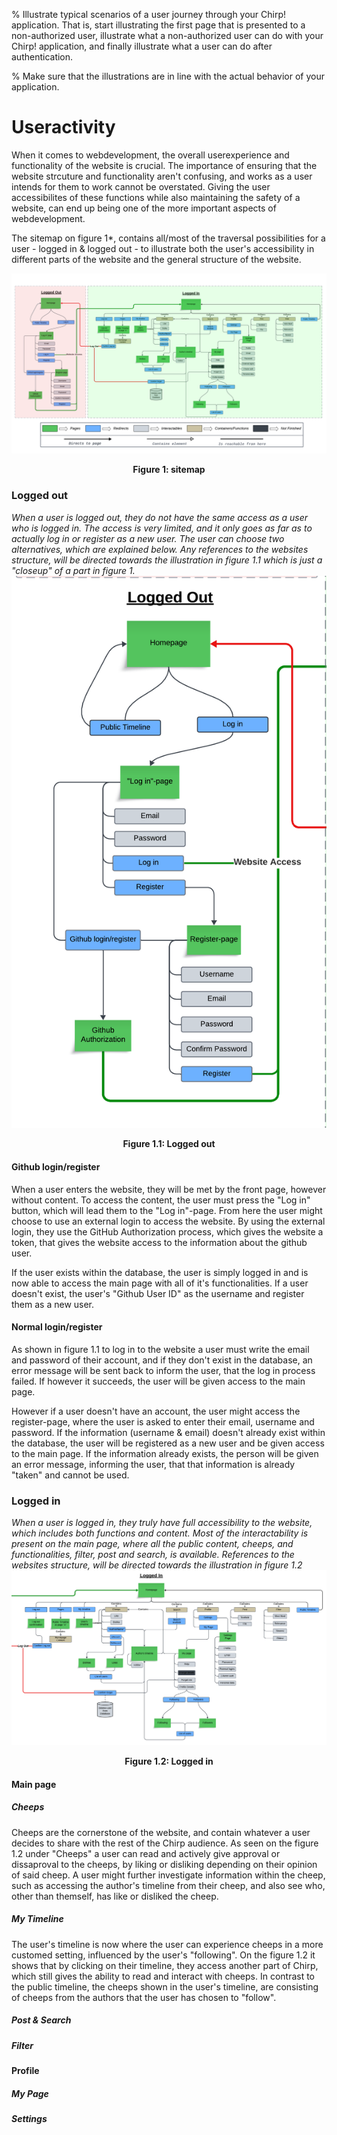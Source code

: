 % Illustrate typical scenarios of a user journey through your Chirp! application. That is, start illustrating the first page that is presented to a non-authorized user, illustrate what a non-authorized user can do with your Chirp! application, and finally illustrate what a user can do after authentication.

% Make sure that the illustrations are in line with the actual behavior of your application.

# Useractivity 
When it comes to webdevelopment, the overall userexperience and functionality of the website is crucial. The importance of ensuring that the website strcuture and functionality aren't confusing, and works as a user intends for them to work cannot be overstated. Giving the user accessibilites of these functions while also maintaining the safety of a website, can end up being one of the more important aspects of webdevelopment.

The sitemap on figure 1*, contains all/most of the traversal possibilities for a user - logged in & logged out - to illustrate both the user's accessibility in different parts of the website and the general structure of the website.

![Current Project Board](../../diagrams/Decision_tree.png)
<p style="text-align: center;">
    <b>Figure 1: sitemap</b>
</p>



### Logged out
*When a user is logged out, they do not have the same access as a user who is logged in. The access is very limited, and it only goes as far as to actually log in or register as a new user. The user can choose two alternatives, which are explained below.* *Any references to the websites structure, will be directed towards the illustration in figure 1.1 which is just a "closeup" of a part in figure 1.*
![Current Project Board](../../diagrams/Decision_tree_1.1.png)
<p style="text-align: center;">
    <b>Figure 1.1: Logged out</b>
</p>

#### Github login/register
When a user enters the website, they will be met by the front page, however without content. To access the content, the user must press the "Log in" button, which will lead them to the "Log in"-page. From here the user might choose to use an external login to access the website. By using the external login, they use the GitHub Authorization process, which gives the website a token, that gives the website access to the information about the github user. 

If the user exists within the database, the user is simply logged in and is now able to access the main page with all of it's functionalities. If a user doesn't exist, the user's "Github User ID" as the username and register them as a new user.

#### Normal login/register
As shown in figure 1.1 to log in to the website a user must write the email and password of their account, and if they don't exist in the database, an error message will be sent back to inform the user, that the log in process failed. If however it succeeds, the user will be given access to the main page.

However if a user doesn't have an account, the user might access the register-page, where the user is asked to enter their email, username and password. If the information (username & email) doesn't already exist within the database, the user will be registered as a new user and be given access to the main page. If the information already exists, the person will be given an error message, informing the user, that that information is already "taken" and cannot be used.

### Logged in
*When a user is logged in, they truly have full accessibility to the website, which includes both functions and content. Most of the interactability is present on the main page, where all the public content, cheeps, and functionalities, filter, post and search, is available. References to the websites structure, will be directed towards the illustration in figure 1.2*
![Current Project Board](../../diagrams/Decision_tree_1.2.png)
<p style="text-align: center;">
    <b>Figure 1.2: Logged in</b>
</p>

#### Main page
##### Cheeps
Cheeps are the cornerstone of the website, and contain whatever a user decides to share with the rest of the Chirp audience. As seen on the figure 1.2 under "Cheeps" a user can read and actively give approval or dissaproval to the cheeps, by liking or disliking depending on their opinion of said cheep.
A user might further investigate information within the cheep, such as accessing the author's timeline from their cheep, and also see who, other than themself, has like or disliked the cheep. 
##### My Timeline
The user's timeline is now where the user can experience cheeps in a more customed setting, influenced by the user's "following". On the figure 1.2 it shows that by clicking on their timeline, they access another part of Chirp, which still gives the ability to read and interact with cheeps. In contrast to the public timeline, the cheeps shown in the user's timeline, are consisting of cheeps from the authors that the user has chosen to "follow". 
##### Post & Search

##### Filter


#### Profile
##### My Page
##### Settings
